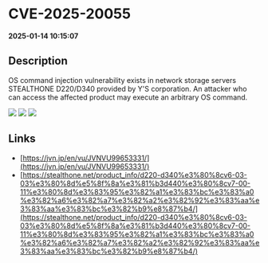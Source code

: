 # CVE-2025-20055

**2025-01-14 10:15:07**

## Description
OS command injection vulnerability exists in network storage servers STEALTHONE D220/D340 provided by Y'S corporation. An attacker who can access the affected product may execute an arbitrary OS command.

![](https://img.shields.io/static/v1?label=Score&message=9.8&color=red)
![](https://img.shields.io/static/v1?label=Severity&message=CRITICAL&color=red)
![](https://img.shields.io/static/v1?label=CWE&message=RCE&color=green)

## Links
- [https://jvn.jp/en/vu/JVNVU99653331/](https://jvn.jp/en/vu/JVNVU99653331/)
- [https://stealthone.net/product_info/d220-d340%e3%80%8cv6-03-03%e3%80%8d%e5%8f%8a%e3%81%b3d440%e3%80%8cv7-00-11%e3%80%8d%e3%83%95%e3%82%a1%e3%83%bc%e3%83%a0%e3%82%a6%e3%82%a7%e3%82%a2%e3%82%92%e3%83%aa%e3%83%aa%e3%83%bc%e3%82%b9%e8%87%b4/](https://stealthone.net/product_info/d220-d340%e3%80%8cv6-03-03%e3%80%8d%e5%8f%8a%e3%81%b3d440%e3%80%8cv7-00-11%e3%80%8d%e3%83%95%e3%82%a1%e3%83%bc%e3%83%a0%e3%82%a6%e3%82%a7%e3%82%a2%e3%82%92%e3%83%aa%e3%83%aa%e3%83%bc%e3%82%b9%e8%87%b4/)

